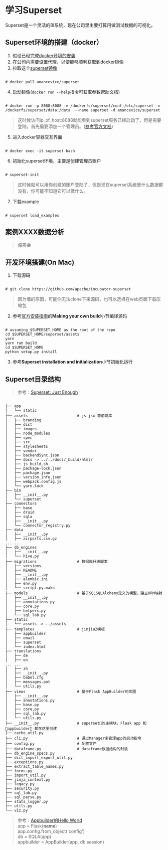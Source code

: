 # 学习Superset  
Superset是一个灵活的BI系统，现在公司里主要打算用做测试数据的可视化。  
## Superset环境的搭建（docker）  
1. 假设已经完成[docker环境的安装](https://docs.docker.com/install/)  
2. 在公司内需要设置代理，以便能够顺利获取到docker镜像  
3. 拉取这个[superset镜像](https://hub.docker.com/r/amancevice/superset/)
<pre><code>
# docker pull amancevice/superset
</code></pre>
4. 启动镜像(`docker run --help`指令可获取参数帮助文档)
<pre><code>
# docker run -p 8088:8088 -v /dockerfs/superset/conf:/etc/superset -v /dockerfs/superset/data:/data  --name superset -d amancevice/superset
</code></pre>
> 这时候访问ip_of_host:8088就能看到superset服务已经启动了，但是需要登陆。首先需要添加一个管理员。([参考官方文档](https://superset.incubator.apache.org/installation.html))  
5. 进入docker容器交互界面  
<pre><code>
# docker exec -it superset bash
</code></pre>
6. 初始化superset环境，主要是创建管理员账户
<pre><code>
# superset-init
</code></pre>
> 这时候就可以用你创建的账户登陆了，但是现在superset系统里什么数据都没有，你可能不知道它可以做什么。  
7. 下载example  
<pre><code>
# superset load_examples
</code></pre>

## 案例XXXX数据分析  
> 保密😁  

## 开发环境搭建(On Mac)  
1. 下载源码  
<pre><code>
# git clone https://github.com/apache/incubator-superset
</pre></code>  
> 因为墙的原因，可能你无法clone下来源码，也可以选择在web页面下载压缩包

2. 参考[官方安装指南](https://superset.incubator.apache.org/installation.html)的**Making your own build**小节编译源码  
<pre><code>
# assuming $SUPERSET_HOME as the root of the repo
cd $SUPERSET_HOME/superset/assets
yarn
yarn run build
cd $SUPERSET_HOME
python setup.py install
</code></pre>  

3. 参考**Superset installation and initialization**小节初始化运行  

## Superset目录结构  
> 参考：[Superset: Just Enough](https://zhuanlan.zhihu.com/p/30562131)
<pre><code>
├── app
│   └── static
├── assets                      # js jsx 等前端库
│   ├── branding
│   ├── dist
│   ├── images
│   ├── node_modules
│   ├── spec
│   ├── src
│   ├── stylesheets
│   ├── vendor
│   ├── backendSync.json
│   ├── docs -> ../../docs/_build/html/
│   ├── js_build.sh
│   ├── package-lock.json
│   ├── package.json
│   ├── version_info.json
│   ├── webpack.config.js
│   └── yarn.lock
├── bin
│   ├── __init__.py
│   └── superset
├── connectors
│   ├── base
│   ├── druid
│   ├── sqla
│   ├── __init__.py
│   └── connector_registry.py
├── data
│   ├── __init__.py
│   ├── airports.csv.gz
... ...
├── db_engines
│   ├── __init__.py
│   └── hive.py
├── migrations                  # 数据库升级脚本
│   ├── versions
│   ├── README
│   ├── __init__.py
│   ├── alembic.ini
│   ├── env.py
│   └── script.py.mako
├── models                      # 基于SQLSQLAlchemy定义的模型，建立ORM映射
│   ├── __init__.py
│   ├── annotations.py
│   ├── core.py
│   ├── helpers.py
│   └── sql_lab.py
├── static
│   └── assets -> ../assets
├── templates                   # jinjia2模板
│   ├── appbuilder
│   ├── email
│   ├── superset
│   └── index.html
├── translations
│   ├── de
│   ├── en
... ...
│   ├── zh
│   ├── __init__.py
│   ├── babel.cfg
│   ├── messages.pot
│   └── utils.py
├── views                       # 基于Flask AppBuilder的实图
│   ├── __init__.py
│   ├── annotations.py
│   ├── base.py
│   ├── core.py
│   ├── sql_lab.py
│   └── utils.py
├── __init__.py                 # superset的主模块，Flask app 和 appbuilder 都在这里创建
├── cache_util.py
├── cli.py                      # 通过Manager来管理app的启动指令
├── config.py                   # 配置文件
├── dataframe.py                # dataframe数据结构的封装
├── db_engine_specs.py
├── dict_import_export_util.py
├── exceptions.py
├── extract_table_names.py
├── forms.py
├── import_util.py
├── jinja_context.py
├── legacy.py
├── security.py
├── sql_lab.py
├── sql_parse.py
├── stats_logger.py
├── utils.py
└── viz.py
</code></pre>
> 参考：[Appbuilder的Hello World](http://flask-appbuilder.readthedocs.io/en/latest/)  
app = Flask(__name__)  
app.config.from_object('config')  
db = SQLA(app)  
appbuilder = AppBuilder(app, db.session)



## 
